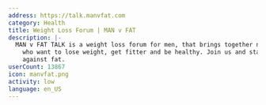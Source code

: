```yaml
---
address: https://talk.manvfat.com
category: Health
title: Weight Loss Forum | MAN v FAT
description: |-
  MAN v FAT TALK is a weight loss forum for men, that brings together normal(ish) men
    who want to lose weight, get fitter and be healthy. Join us and start your own battle
    against fat.
userCount: 13867
icon: manvfat.png
activity: low
language: en_US
---
```

